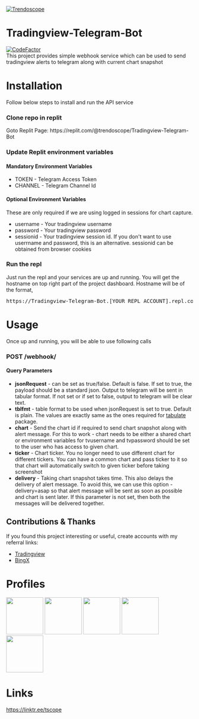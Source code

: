 [![Trendoscope](https://svgshare.com/i/u3u.svg)](https://trendoscope.io)
# Tradingview-Telegram-Bot
[![CodeFactor](https://www.codefactor.io/repository/github/trendoscope-algorithms/tradingview-telegram-bot/badge/main)](https://www.codefactor.io/repository/github/trendoscope-algorithms/tradingview-telegram-bot/overview/main)
<br>
This project provides simple webhook service which can be used to send tradingview alerts to telegram along with current chart snapshot
<h1>Installation</h1>
Follow below steps to install and run the API service
<h3>Clone repo in replit</h3>
Goto Replit Page:
https://replit.com/@trendoscope/Tradingview-Telegram-Bot

<h3>Update Replit environment variables</h3>
<h4>Mandatory Environment Variables</h4>
<ul>
<li>TOKEN - Telegram Access Token</li>
<li>CHANNEL - Telegram Channel Id</li>
</ul>

<h4>Optional Environment Variables</h4>
These are only required if we are using logged in sessions for chart capture.
<ul>
<li>username - Your tradingview username</li>
<li>password - Your tradingview password</li>
<li>sessionid - Your tradingview session id. If you don't want to use userrname and password, this is an alternative. sessionid can be obtained from browser cookies</li>
</ul>

<h3>Run the repl</h3>
Just run the repl and your services are up and running. You will get the hostname on top right part of the project dashboard. Hostname will be of the format, <pre>https<span>://Tradingview-Telegram-Bot<span>.<span>[YOUR_REPL_ACCOUNT]<span>.<span>repl.co</pre>

<h1>Usage</h1>
Once up and running, you will be able to use following calls 

<h3>POST /webhook/</h3>

<h4>Query Parameters</h4>
<ul>
<li> <b>jsonRequest</b> - can be set as true/false. Default is false. If set to true, the payload should be a standard json. Output to telegram will be sent in tabular format. If not set or if set to false, output to telegram will be clear text.</li>
<li> <b>tblfmt</b> - table format to be used when jsonRequest is set to true. Default is plain. The values are exactly same as the ones required for <a href="https://pypi.org/project/tabulate/">tabulate</a> package. 
<li> <b>chart</b> - Send the chart id if required to send chart snapshot along with alert message. For this to work - chart needs to be either a shared chart or environment variables for tvusername and tvpassword should be set to the user who has access to given chart.</li>
<li> <b>ticker</b> - Chart ticker. You no longer need to use different chart for different tickers. You can have a common chart and pass ticker to it so that chart will automatically switch to given ticker before taking screenshot</li>
<li> <b>delivery</b> - Taking chart snapshot takes time. This also delays the delivery of alert message. To avoid this, we can use this option - delivery=asap so that alert message will be sent as soon as possible and chart is sent later. If this parameter is not set, then both the messages will be delivered together.</li>
</ul>

## Contributions & Thanks
If you found this project interesting or useful, create accounts with my referral links:
- [Tradingview](https://www.tradingview.com/?aff_id=112733)
- [BingX](https://bingx.com/en-us/partner/Trendoscope/)

# Profiles
<a href="https://p.trendoscope.io/"><img src="https://svgshare.com/i/u6r.svg" width="100" height="100"></a>
<a href="https://p.trendoscope.io/twitter"><img src="https://i.pinimg.com/originals/aa/3d/75/aa3d750ddec109594ac7c89cb8cbabab.jpg" width="100" height="100"></a>
<a href="https://p.trendoscope.io/telegram"><img src="https://i.pinimg.com/originals/70/c3/ea/70c3ea9e43ebd11ec98de96937529408.jpg" width="100" height="100"></a>
<a href="https://p.trendoscope.io/discord"><img src="https://i.pinimg.com/originals/b6/fe/4a/b6fe4a830e0263d8344b63e3dbcf3033.jpg" width="100" height="100"></a>
<a href="https://p.trendoscope.io/youtube"><img src="https://i.pinimg.com/originals/f4/14/b8/f414b816ef11df2c1eaae61f2fc8c489.jpg" width="100" height="100"></a>

# Links
https://linktr.ee/tscope
